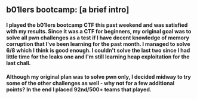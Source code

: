 ## b01lers bootcamp: [a brief intro]
#### I played the b01lers bootcamp CTF this past weekend and was satisfied with my results. Since it was a CTF for beginners, my original goal was to solve all pwn challenges as a test if I have decent knowledge of memory corruption that I've been learning for the past month. I managed to solve 6/8 which I think is good enough. I couldn't solve the last two since I had little time for the leaks one and I'm still learning heap exploitation for the last chall. 

#### Although my original plan was to solve pwn only, I decided midway to try some of the other challenges as well - why not for a few additional points? In the end I placed 92nd/500+ teams that played. 